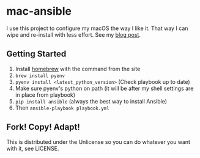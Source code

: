 mac-ansible
===========

I use this project to configure my macOS the way I like it. That way I can wipe
and re-install with less effort. See my
[blog post](https://adamj.eu/tech/2019/03/20/how-i-provision-my-macbook-with-ansible/).

Getting Started
---------------

1. Install [homebrew](http://brew.sh/) with the command from the site
2. `brew install pyenv`
3. `pyenv install <latest_python_version>` (Check playbook up to date)
4. Make sure pyenv's python on path (it will be after my shell settings are in place from playbook)
5. `pip install ansible` (always the best way to install Ansible)
6. Then `ansible-playbook playbook.yml`

Fork! Copy! Adapt!
------------------

This is distributed under the Unlicense so you can do whatever you want with
it, see LICENSE.
